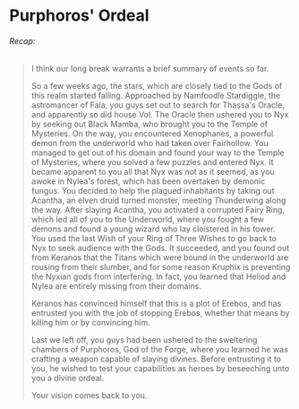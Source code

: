 # Purphoros' Ordeal

###### Recap:
> I think our long break warrants a brief summary of events so far.
> 
> So a few weeks ago, the stars, which are closely tied to the Gods of this realm started falling. Approached by Namfoodle Stardiggle, the astromancer of Fala, you guys set out to search for Thassa's Oracle, and apparently so did house Vol. The Oracle then ushered you to Nyx by seeking out Black Mamba, who brought you to the Temple of Mysteries. On the way, you encountered Xenophanes, a powerful demon from the underworld who had taken over Fairhollow. You managed to get out of his domain and found your way to the Temple of Mysteries, where you solved a few puzzles and entered Nyx. It became apparent to you all that Nyx was not as it seemed, as you awoke in Nylea's forest, which has been overtaken by demonic fungus. You decided to help the plagued inhabitants by taking out Acantha, an elven druid turned monster, meeting Thunderwing along the way. After slaying Acantha, you activated a corrupted Fairy Ring, which led all of you to the Underworld, where you fought a few demons and found a young wizard who lay cloistered in his tower. You used the last Wish of your Ring of Three Wishes to go back to Nyx to seek audience with the Gods. It succeeded, and you found out from Keranos that the Titans which were bound in the underworld are rousing from their slumber, and for some reason Kruphix is preventing the Nyxian gods from interfering. In fact, you learned that Heliod and Nylea are entirely missing from their domains.
> 
> Keranos has convinced himself that this is a plot of Erebos, and has entrusted you with the job of stopping Erebos, whether that means by killing him or by convincing him.
> 
> Last we left off, you guys had been ushered to the sweltering chambers of Purphoros, God of the Forge, where you learned he was crafting a weapon capable of slaying divines. Before entrusting it to you, he wished to test your capabilities as heroes by beseeching unto you a divine ordeal.
>
> Your vision comes back to you. 
